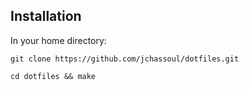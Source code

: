 ## Installation
In your home directory:

    git clone https://github.com/jchassoul/dotfiles.git

    cd dotfiles && make
